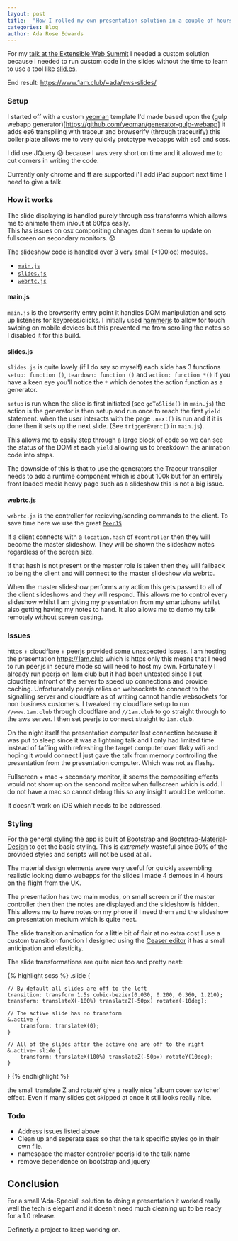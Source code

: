 ```yaml
---
layout: post
title:  "How I rolled my own presentation solution in a couple of hours with es6"
categories: Blog
author: Ada Rose Edwards
---
```


For my [talk at the Extensible Web Summit](http://localhost:9000/blog/2015/04/26/slides/) I needed a custom solution because I needed to run custom code in the slides without the time to learn to use a tool like [slid.es](http://slid.es).

End result: https://www.1am.club/~ada/ews-slides/

### Setup

I started off with a custom [yeoman](http://yeoman.io/) template I'd made based upon the (gulp webapp generator)[https://github.com/yeoman/generator-gulp-webapp] it adds es6 transpiling with traceur and browserify (through traceurify) this boiler plate allows me to very quickly prototype webapps with es6 and scss.

I did use JQuery 😞 because I was very short on time and it allowed me to cut corners in writing the code.

Currently only chrome and ff are supported i'll add iPad support next time I need to give a talk.

### How it works

The slide displaying is handled purely through css transforms which allows me to animate them in/out at 60fps easily.  
This has issues on osx compositing chnages don't seem to update on fullscreen on secondary monitors. 😞

The slideshow code is handled over 3 very small (<100loc) modules.

 * [`main.js`](https://github.com/AdaRoseEdwards/ews-slides/blob/master/app/scripts/main.js)
 * [`slides.js`](https://github.com/AdaRoseEdwards/ews-slides/blob/master/app/scripts/lib/slides.js)
 * [`webrtc.js`](https://github.com/AdaRoseEdwards/ews-slides/blob/master/app/scripts/lib/webrtc.js)

#### main.js

`main.js` is the browserify entry point it handles DOM manipulation and sets up listeners for keypress/clicks. I initially used [hammerjs](http://hammerjs.github.io/) to allow for touch swiping on mobile devices but this prevented me from scrolling the notes so I disabled it for this build.

#### slides.js

`slides.js` is quite lovely (if I do say so myself) each slide has 3 functions `setup: function ()`, `teardown: function ()` and `action: function *()` if you have a keen eye you'll notice the `*` which denotes the action function as a generator.

`setup` is run when the slide is first initiated (see `goToSlide()` in `main.js`) the action is the generator is then setup and run once to reach the first `yield` statement. when the user interacts with the page `.next()` is run and if it is done then it sets up the next slide. (See `triggerEvent()` in `main.js`).

This allows me to easily step through a large block of code so we can see the status of the DOM at each `yield` allowing us to breakdown the animation code into steps.

The downside of this is that to use the generators the Traceur transpiler needs to add a runtime component which is about 100k but for an entirely front loaded media heavy page such as a slideshow this is not a big issue.

#### webrtc.js

`webrtc.js` is the controller for recieving/sending commands to the client. To save time here we use the great [`PeerJS`](http://peerjs.com/)

If a client connects with a `location.hash` of `#controller` then they will become the master slideshow. They will be shown the slideshow notes regardless of the screen size.

If that hash is not present or the master role is taken then they will fallback to being the client and will connect to the master slideshow via webrtc.

When the master slideshow performs any action this gets passed to all of the client slideshows and they will respond. This allows me to control every slideshow whilst I am giving my presentation from my smartphone whilst also getting having my notes to hand. It also allows me to demo my talk remotely without screen casting.

### Issues

https + cloudflare + peerjs provided some unexpected issues. I am hosting the presentation https://1am.club which is https only this means that I need to run peer.js in secure mode so will need to host my own. Fortunately I already run peerjs on 1am club but it had been untested since I put cloudflare infront of the server to speed up connections and provide caching. Unfortunately peerjs relies on websockets to connect to the signalling server and cloudflare as of writing cannot handle websockets for non business customers. I tweaked my cloudflare setup to run `//www.1am.club` through cloudflare and `//1am.club` to go straight through to the aws server. I then set peerjs to connect straight to `1am.club`. 

On the night itself the presentation computer lost connection because it was put to sleep since it was a lightning talk and I only had limited time instead of faffing with refreshing the target computer over flaky wifi and hoping it would connect I just gave the talk from memory controlling the presentation from the presentation computer. Which was not as flashy.

Fullscreen + mac + secondary monitor, it seems the compositing effects would not show up on the sencond moitor when fullscreen which is odd. I do not have a mac so cannot debug this so any insight would be welcome.

It doesn't work on iOS which needs to be addressed.


### Styling

For the general styling the app is built of [Bootstrap](http://getbootstrap.com/) and [Bootstrap-Material-Design](https://fezvrasta.github.io/bootstrap-material-design/) to get the basic styling. This is *extremely* wasteful since 90% of the provided styles and scripts will not be used at all.

The material design elements were very useful for quickly assembling realistic looking demo webapps for the slides I made 4 demoes in 4 hours on the flight from the UK.

The presentation has two main modes, on small screen or if the master controller then then the notes are displayed and the slideshow is hidden. This allows me to have notes on my phone if I need them and the slideshow on presentation medium which is quite neat.

The slide transition animation for a little bit of flair at no extra cost I use a custom transition function I designed using the [Ceaser editor](http://matthewlein.com/ceaser/) it has a small anticipation and elasticity.

The slide transformations are quite nice too and pretty neat:

{% highlight scss %}
.slide {

	// By default all slides are off to the left
	transition: transform 1.5s cubic-bezier(0.030, 0.200, 0.360, 1.210);
	transform: translateX(-100%) translateZ(-50px) rotateY(-10deg);

	// The active slide has no transform
	&.active {
		transform: translateX(0);
	}

	// All of the slides after the active one are off to the right
	&.active~.slide {
		transform: translateX(100%) translateZ(-50px) rotateY(10deg);
	}
}
{% endhighlight %}

the small translate Z and rotateY give a really nice 'album cover switcher' effect. Even if many slides get skipped at once it still looks really nice.

### Todo

* Address issues listed above
* Clean up and seperate sass so that the talk specific styles go in their own file.
* namespace the master controller peerjs id to the talk name
* remove dependence on bootstrap and jquery

## Conclusion

For a small 'Ada-Special' solution to doing a presentation it worked really well the tech is elegant and it doesn't need much cleaning up to be ready for a 1.0 release.

Definetly a project to keep working on.